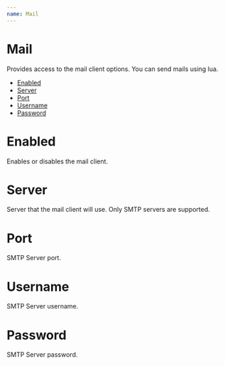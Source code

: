 ```yaml
---
name: Mail
---
```


# Mail

Provides access to the mail client options. You can send mails using lua.

- [Enabled](#enabled)
- [Server](#server)
- [Port](#port)
- [Username](#username)
- [Password](#password)

# Enabled

Enables or disables the mail client.

# Server

Server that the mail client will use. Only SMTP servers are supported.

# Port

SMTP Server port.

# Username

SMTP Server username.

# Password

SMTP Server password.